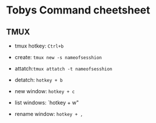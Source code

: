 # Tobys Command cheetsheet

## TMUX

  - tmux hotkey: `Ctrl+b`

  - create: `tmux new -s nameofsesshion`
  - attatch:`tmux attatch -t nameofsesshion`
  - detatch: `hotkey + b`

  - new window: `hotkey + c`
  - list windows: `hotkey + w"
  - rename window: `hotkey + ,` 

